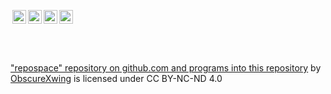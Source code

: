 <a href="https://creativecommons.org/licenses/by-nc-nd/4.0"><img style="height:22px!important;margin-left: 3px;vertical-align:text-bottom;" src="https://search.creativecommons.org/static/img/cc_icon.svg" /><img  style="height:22px!important;margin-left: 3px;vertical-align:text-bottom;" src="https://search.creativecommons.org/static/img/cc-by_icon.svg" /><img  style="height:22px!important;margin-left: 3px;vertical-align:text-bottom;" src="https://search.creativecommons.org/static/img/cc-nc_icon.svg" /><img  style="height:22px!important;margin-left: 3px;vertical-align:text-bottom;" src="https://search.creativecommons.org/static/img/cc-nd_icon.svg" /></a></p>
<br></br>

<p xmlns:dct="http://purl.org/dc/terms/" xmlns:cc="http://creativecommons.org/ns#" class="license-text"><a rel="cc:attributionURL" href="github.com/ObscureXwing/repospace"><span rel="dct:title">"repospace" repository on github.com and programs into this repository</span></a> by <a rel="cc:attributionURL" href="github.com/ObscureXwing"><span rel="cc:attributionName">ObscureXwing</span></a> is licensed under CC BY-NC-ND 4.0

